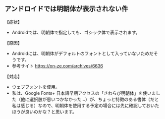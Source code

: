 ## アンドロイドでは明朝体が表示されない件

【症状】
* Androidでは、明朝体で指定しても、ゴシック体で表示されます。

【原因】
* Androidには、明朝体がデフォルトのフォントとして入っていないためだそうです。
* 参考サイト
https://on-ze.com/archives/6636

【対応】
* ウェブフォントを使用。
* 私は、Google Fonts+ 日本語早期アクセスの「さわらび明朝体」を使いました（他に選択肢が思いつかなかった…）が、ちょっと特徴のある書体（だと私は感じる）なので、明朝体を使用する予定の場合には先に確認しておいたほうが良いのかな？と思います。
